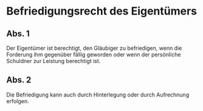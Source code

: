 # Befriedigungsrecht des Eigentümers



## Abs. 1

 Der Eigentümer ist berechtigt, den Gläubiger zu befriedigen, wenn die Forderung ihm gegenüber fällig geworden oder wenn der persönliche Schuldner zur Leistung berechtigt ist.

## Abs. 2

 Die Befriedigung kann auch durch Hinterlegung oder durch Aufrechnung erfolgen. 

